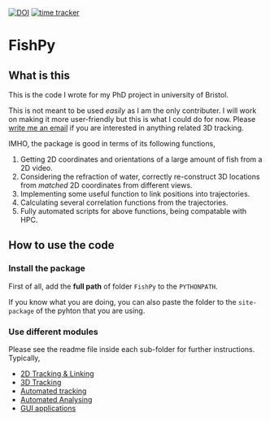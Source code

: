 [![DOI](https://zenodo.org/badge/179326383.svg)](https://zenodo.org/badge/latestdoi/179326383) [![time tracker](https://wakatime.com/badge/github/yangyushi/FishPy.svg)](https://wakatime.com/badge/github/yangyushi/FishPy)

# FishPy

## What is this

This is the code I wrote for my PhD project in university of Bristol.

This is not meant to be used *easily* as I am the only contributer. I will work on making it more user-friendly but this is what I could do for now. Please [write me an email](mailto:yy17363@bristol.ac.uk?subject=Chatting%20about%20FishPy%20) if you are interested in anything related 3D tracking.


IMHO, the package is good in terms of its following functions,

1. Getting 2D coordinates and orientations of a large amount of fish from a 2D video.
2. Considering the refraction of water, correctly re-construct 3D locations from *matched* 2D coordinates from different views.
3. Implementing some useful function to link positions into trajectories.
4. Calculating several correlation functions from the trajectories.
5. Fully automated scripts for above functions, being compatable with HPC.

## How to use the code

### Install the package

First of all, add the **full path** of folder `FishPy` to the `PYTHONPATH`.

If you know what you are doing, you can also paste the folder to the `site-package` of the pyhton that you are using.

### Use different modules

Please see the readme file inside each sub-folder for further instructions. Typically,

- [2D Tracking & Linking](fish_track)
- [3D Tracking](fish_3d)
- [Automated tracking](script/auto_process_linux)
- [Automated Analysing](script/auto_analysis)
- [GUI applications](fish_gui/readme.md)
